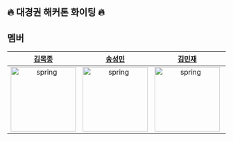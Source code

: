 ## 🔥 대경권 해커톤 화이팅 🔥

## 멤버
|[김목종](https://github.com/wintery7)|[송성민](https://github.com/tjdals4716)|[김민재](https://github.com/rlaahrwhd)|[유성민](https://github.com/zoangrak)|
|:---:|:---:|:---:|:---:|
|<img src="https://avatars.githubusercontent.com/u/103015003?v=4" alt="spring" width="150" height="150"/>|<img src="https://avatars.githubusercontent.com/u/144472331?v=4" alt="spring" width="150" height="150"/>|<img src="https://avatars.githubusercontent.com/u/103015094?v=4" alt="spring" width="150" height="150"/>|<img src="" alt="spring" width="150" height="150"/>|

